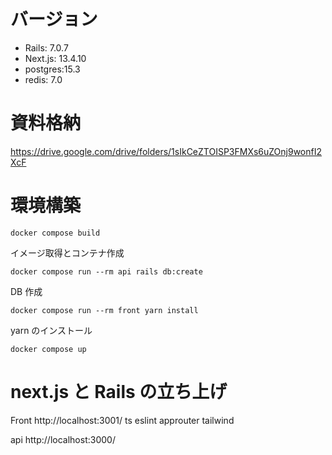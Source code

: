 # バージョン

- Rails: 7.0.7
- Next.js: 13.4.10
- postgres:15.3
- redis: 7.0

# 資料格納

https://drive.google.com/drive/folders/1sIkCeZTOISP3FMXs6uZOnj9wonfI2XcF

# 環境構築

```
docker compose build
```

イメージ取得とコンテナ作成

```
docker compose run --rm api rails db:create
```

DB 作成

```
docker compose run --rm front yarn install
```

yarn のインストール

```
docker compose up
```

# next.js と Rails の立ち上げ

Front
http://localhost:3001/
ts
eslint
approuter
tailwind

api
http://localhost:3000/
